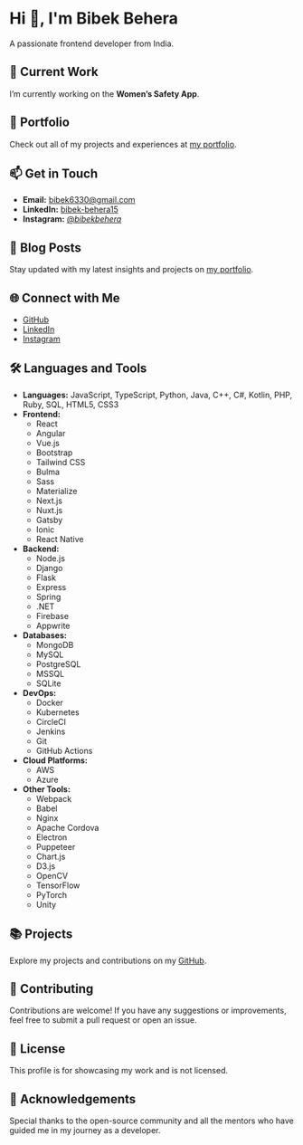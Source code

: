 # Hi 👋, I'm Bibek Behera

A passionate frontend developer from India.

## 🔭 Current Work
I’m currently working on the **Women’s Safety App**.

## 💼 Portfolio
Check out all of my projects and experiences at [my portfolio](https://bibek6330.github.io/my_portfolio/).

## 📫 Get in Touch
- **Email:** [bibek6330@gmail.com](mailto:bibek6330@gmail.com)
- **LinkedIn:** [bibek-behera15](https://linkedin.com/in/bibek-behera15/)
- **Instagram:** [@_bibekbehera_](https://www.instagram.com/_bibekbehera_/?utm_source=ig_web_button_share_sheet)

## 📝 Blog Posts
Stay updated with my latest insights and projects on [my portfolio](https://bibek6330.github.io/my_portfolio/).

## 🌐 Connect with Me
- [GitHub](https://github.com/bibek6330)
- [LinkedIn](https://linkedin.com/in/bibek-behera15/)
- [Instagram](https://www.instagram.com/_bibekbehera_/?utm_source=ig_web_button_share_sheet)

## 🛠️ Languages and Tools
- **Languages:** JavaScript, TypeScript, Python, Java, C++, C#, Kotlin, PHP, Ruby, SQL, HTML5, CSS3
- **Frontend:** 
  - React
  - Angular
  - Vue.js
  - Bootstrap
  - Tailwind CSS
  - Bulma
  - Sass
  - Materialize
  - Next.js
  - Nuxt.js
  - Gatsby
  - Ionic
  - React Native
- **Backend:** 
  - Node.js
  - Django
  - Flask
  - Express
  - Spring
  - .NET
  - Firebase
  - Appwrite
- **Databases:** 
  - MongoDB
  - MySQL
  - PostgreSQL
  - MSSQL
  - SQLite
- **DevOps:** 
  - Docker
  - Kubernetes
  - CircleCI
  - Jenkins
  - Git
  - GitHub Actions
- **Cloud Platforms:** 
  - AWS
  - Azure
- **Other Tools:** 
  - Webpack
  - Babel
  - Nginx
  - Apache Cordova
  - Electron
  - Puppeteer
  - Chart.js
  - D3.js
  - OpenCV
  - TensorFlow
  - PyTorch
  - Unity

## 📚 Projects
Explore my projects and contributions on my [GitHub](https://github.com/bibek6330).

## 👥 Contributing
Contributions are welcome! If you have any suggestions or improvements, feel free to submit a pull request or open an issue.

## 📄 License
This profile is for showcasing my work and is not licensed. 

## 🙏 Acknowledgements
Special thanks to the open-source community and all the mentors who have guided me in my journey as a developer.
